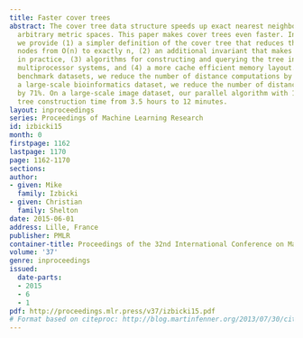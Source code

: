 ```yaml
---
title: Faster cover trees
abstract: The cover tree data structure speeds up exact nearest neighbor queries over
  arbitrary metric spaces. This paper makes cover trees even faster. In particular,
  we provide (1) a simpler definition of the cover tree that reduces the number of
  nodes from O(n) to exactly n, (2) an additional invariant that makes queries faster
  in practice, (3) algorithms for constructing and querying the tree in parallel on
  multiprocessor systems, and (4) a more cache efficient memory layout. On standard
  benchmark datasets, we reduce the number of distance computations by 10–50%. On
  a large-scale bioinformatics dataset, we reduce the number of distance computations
  by 71%. On a large-scale image dataset, our parallel algorithm with 16 cores reduces
  tree construction time from 3.5 hours to 12 minutes.
layout: inproceedings
series: Proceedings of Machine Learning Research
id: izbicki15
month: 0
firstpage: 1162
lastpage: 1170
page: 1162-1170
sections: 
author:
- given: Mike
  family: Izbicki
- given: Christian
  family: Shelton
date: 2015-06-01
address: Lille, France
publisher: PMLR
container-title: Proceedings of the 32nd International Conference on Machine Learning
volume: '37'
genre: inproceedings
issued:
  date-parts:
  - 2015
  - 6
  - 1
pdf: http://proceedings.mlr.press/v37/izbicki15.pdf
# Format based on citeproc: http://blog.martinfenner.org/2013/07/30/citeproc-yaml-for-bibliographies/
---
```

